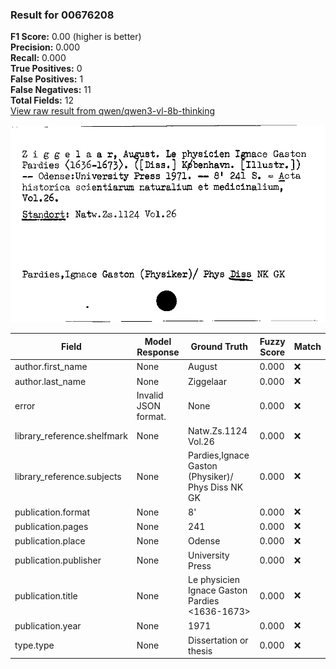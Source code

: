 ### Result for 00676208
**F1 Score:** 0.00 (higher is better)<br>**Precision:** 0.000<br>**Recall:** 0.000<br>**True Positives:** 0<br>**False Positives:** 1<br>**False Negatives:** 11<br>**Total Fields:** 12<br>[View raw result from qwen/qwen3-vl-8b-thinking](https://github.com/RISE-UNIBAS/humanities_data_benchmark/blob/main/results/2025-10-17/T0247/request_T0247_00676208.json)

<img src="https://github.com/RISE-UNIBAS/humanities_data_benchmark/blob/main/benchmarks/zettelkatalog/images/00676208.jpg?raw=true" alt="00676208" width="600px">

| Field | Model Response | Ground Truth | Fuzzy Score | Match |
|-------|----------------|--------------|-------------|-------|
| author.first_name | None | August | 0.000 | ❌ |
| author.last_name | None | Ziggelaar | 0.000 | ❌ |
| error | Invalid JSON format. | None | 0.000 | ❌ |
| library_reference.shelfmark | None | Natw.Zs.1124 Vol.26 | 0.000 | ❌ |
| library_reference.subjects | None | Pardies,Ignace Gaston (Physiker)/ Phys Diss NK GK | 0.000 | ❌ |
| publication.format | None | 8' | 0.000 | ❌ |
| publication.pages | None | 241 | 0.000 | ❌ |
| publication.place | None | Odense | 0.000 | ❌ |
| publication.publisher | None | University Press | 0.000 | ❌ |
| publication.title | None | Le physicien Ignace Gaston Pardies <1636-1673> | 0.000 | ❌ |
| publication.year | None | 1971 | 0.000 | ❌ |
| type.type | None | Dissertation or thesis | 0.000 | ❌ |

